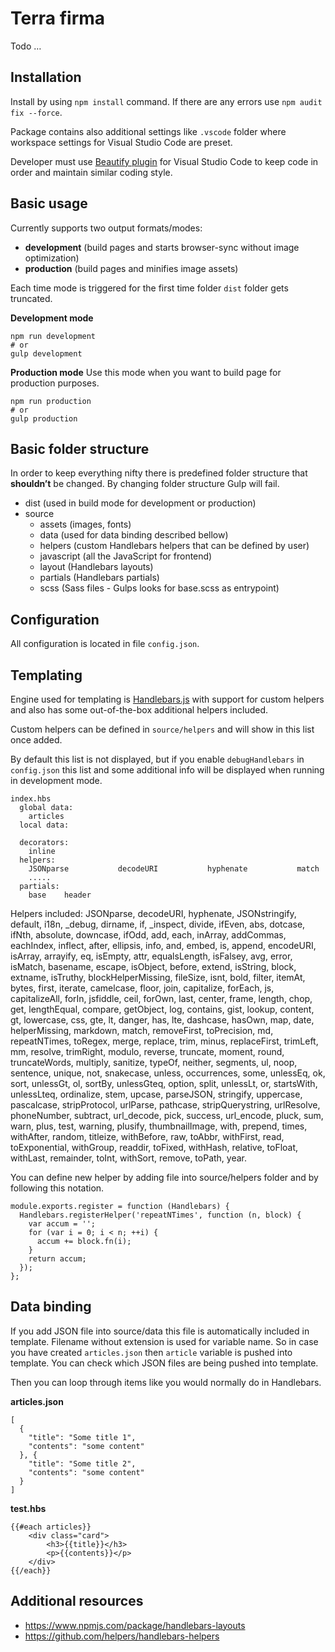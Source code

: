 # Terra firma
Todo …


## Installation

Install by using `npm install` command. If there are any errors use `npm audit fix --force`.

Package contains also additional settings like `.vscode` folder where workspace settings for Visual Studio Code are preset.

Developer must use [Beautify plugin](https://marketplace.visualstudio.com/items?itemName=HookyQR.beautify) for Visual Studio Code to keep code in order and maintain similar coding style.


## Basic usage

Currently supports two output formats/modes:

- **development** (build pages and starts browser-sync without image optimization)
- **production** (build pages and minifies image assets)

Each time mode is triggered for the first time folder `dist` folder gets truncated.

**Development mode**


    npm run development
    # or
    gulp development

**Production mode**
Use this mode when you want to build page for production purposes.


    npm run production
    # or
    gulp production


## Basic folder structure

In order to keep everything nifty there is predefined folder structure that **shouldn’t** be changed. By changing folder structure Gulp will fail.


- dist (used in build mode for development or production)
- source
  - assets (images, fonts)
  - data (used for data binding described bellow)
  - helpers (custom Handlebars helpers that can be defined by user)
  - javascript (all the JavaScript for frontend)
  - layout (Handlebars layouts)
  - partials (Handlebars partials)
  - scss (Sass files - Gulps looks for base.scss as entrypoint)


## Configuration

All configuration is located in file `config.json`.


## Templating

Engine used for templating is [Handlebars.js](https://handlebarsjs.com/) with support for custom helpers and also has some out-of-the-box additional helpers included.

Custom helpers can be defined in `source/helpers` and will show in this list once added.

By default this list is not displayed, but if you enable `debugHandlebars`  in `config.json` this list and some additional info will be displayed when running in development mode.


    index.hbs
      global data:
        articles
      local data:

      decorators:
        inline
      helpers:
        JSONparse           decodeURI           hyphenate           match
        .....
      partials:
        base    header

Helpers included: JSONparse, decodeURI, hyphenate, JSONstringify, default, i18n, _debug, dirname, if, _inspect, divide, ifEven, abs, dotcase, ifNth, absolute, downcase, ifOdd, add, each, inArray, addCommas, eachIndex, inflect, after, ellipsis, info, and, embed, is, append, encodeURI, isArray, arrayify, eq, isEmpty, attr, equalsLength, isFalsey, avg, error, isMatch, basename, escape, isObject, before, extend, isString, block, extname, isTruthy, blockHelperMissing, fileSize, isnt, bold, filter, itemAt, bytes, first, iterate, camelcase, floor, join, capitalize, forEach, js, capitalizeAll, forIn, jsfiddle, ceil, forOwn, last, center, frame, length, chop, get, lengthEqual, compare, getObject, log, contains, gist, lookup, content, gt, lowercase, css, gte, lt, danger, has, lte, dashcase, hasOwn, map, date, helperMissing, markdown, match, removeFirst, toPrecision, md, repeatNTimes, toRegex, merge, replace, trim, minus, replaceFirst, trimLeft, mm, resolve, trimRight, modulo, reverse, truncate, moment, round, truncateWords, multiply, sanitize, typeOf, neither, segments, ul, noop, sentence, unique, not, snakecase, unless, occurrences, some, unlessEq, ok, sort, unlessGt, ol, sortBy, unlessGteq, option, split, unlessLt, or, startsWith, unlessLteq, ordinalize, stem, upcase, parseJSON, stringify, uppercase, pascalcase, stripProtocol, urlParse, pathcase, stripQuerystring, urlResolve, phoneNumber, subtract, url_decode, pick, success, url_encode, pluck, sum, warn, plus, test, warning, plusify, thumbnailImage, with, prepend, times, withAfter, random, titleize, withBefore, raw, toAbbr, withFirst, read, toExponential, withGroup, readdir, toFixed, withHash, relative, toFloat, withLast, remainder, toInt, withSort, remove, toPath, year.

You can define new helper by adding file into source/helpers folder and by following this notation.


    module.exports.register = function (Handlebars) {
      Handlebars.registerHelper('repeatNTimes', function (n, block) {
        var accum = '';
        for (var i = 0; i < n; ++i) {
          accum += block.fn(i);
        }
        return accum;
      });
    };



## Data binding

If you add JSON file into source/data this file is automatically included in template. Filename without extension is used for variable name. So in case you have created `articles.json` then `article` variable is pushed into template. You can check which JSON files are being pushed into template.

Then you can loop through items like you would normally do in Handlebars.

**articles.json**

    [
      {
        "title": "Some title 1",
        "contents": "some content"
      }, {
        "title": "Some title 2",
        "contents": "some content"
      }
    ]

**test.hbs**

    {{#each articles}}
        <div class="card">
            <h3>{{title}}</h3>
            <p>{{contents}}</p>
        </div>
    {{/each}}


## Additional resources
- https://www.npmjs.com/package/handlebars-layouts
- https://github.com/helpers/handlebars-helpers
